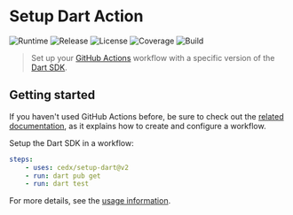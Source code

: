 # Setup Dart Action
![Runtime](https://badgen.net/badge/node/%3E%3D12.19.0/green) ![Release](https://badgen.net/badge/action/v2.5.0/blue) ![License](https://badgen.net/badge/license/MIT/blue) ![Coverage](https://badgen.net/coveralls/c/github/cedx/setup-dart) ![Build](https://badgen.net/github/checks/cedx/setup-dart/main)

> Set up your [GitHub Actions](https://github.com/features/actions) workflow with a specific version of the [Dart SDK](https://dart.dev/tools/sdk).

## Getting started
If you haven't used GitHub Actions before, be sure to check out the [related documentation](https://help.github.com/en/actions), as it explains how to create and configure a workflow.

Setup the Dart SDK in a workflow:

```yaml
steps:
	- uses: cedx/setup-dart@v2
	- run: dart pub get
	- run: dart test
```

For more details, see the [usage information](usage.md).
